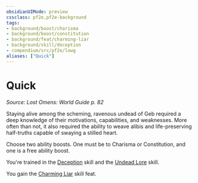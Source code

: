 ```yaml
---
obsidianUIMode: preview
cssclass: pf2e,pf2e-background
tags:
- background/boost/charisma
- background/boost/constitution
- background/feat/charming-liar
- background/skill/deception
- compendium/src/pf2e/lowg
aliases: ["Quick"]
---
```

# Quick
*Source: Lost Omens: World Guide p. 82*  

Staying alive among the scheming, ravenous undead of Geb required a deep knowledge of their motivations, capabilities, and weaknesses. More often than not, it also required the ability to weave alibis and life-preserving half-truths capable of swaying a stilled heart.

Choose two ability boosts. One must be to Charisma or Constitution, and one is a free ability boost.

You're trained in the [Deception](../../skills.md#Deception) skill and the [Undead Lore](../../skills.md#Lore) skill.

You gain the [Charming Liar](../../feats/charming-liar.md) skill feat.